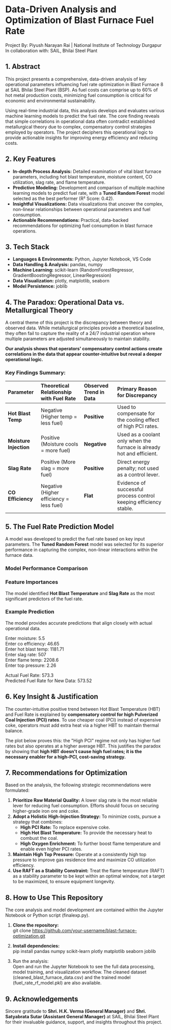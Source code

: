 # **Data-Driven Analysis and Optimization of Blast Furnace Fuel Rate**

Project By: Piyush Narayan Rai | National Institute of Technology Durgapur  
In collaboration with: SAIL, Bhilai Steel Plant

## **1\. Abstract**

This project presents a comprehensive, data-driven analysis of key operational parameters influencing fuel rate optimization in Blast Furnace 8 at SAIL Bhilai Steel Plant (BSP). As fuel costs can comprise up to 60% of hot metal production costs, minimizing fuel consumption is critical for economic and environmental sustainability.

Using real-time industrial data, this analysis develops and evaluates various machine learning models to predict the fuel rate. The core finding reveals that simple correlations in operational data often contradict established metallurgical theory due to complex, compensatory control strategies employed by operators. The project deciphers this operational logic to provide actionable insights for improving energy efficiency and reducing costs.

## **2\. Key Features**

* **In-depth Process Analysis:** Detailed examination of vital blast furnace parameters, including hot blast temperature, moisture content, CO utilization, slag rate, and flame temperature.  
* **Predictive Modeling:** Development and comparison of multiple machine learning models to predict fuel rate, with a **Tuned Random Forest** model selected as the best performer (R² Score: 0.42).  
* **Insightful Visualizations:** Data visualizations that uncover the complex, non-linear relationships between operational parameters and fuel consumption.  
* **Actionable Recommendations:** Practical, data-backed recommendations for optimizing fuel consumption in blast furnace operations.

## **3\. Tech Stack**

* **Languages & Environments:** Python, Jupyter Notebook, VS Code  
* **Data Handling & Analysis:** pandas, numpy  
* **Machine Learning:** scikit-learn (RandomForestRegressor, GradientBoostingRegressor, LinearRegression)  
* **Data Visualization:** plotly, matplotlib, seaborn  
* **Model Persistence:** joblib

## **4\. The Paradox: Operational Data vs. Metallurgical Theory**

A central theme of this project is the discrepancy between theory and observed data. While metallurgical principles provide a theoretical baseline, they often fail to capture the reality of a 24/7 industrial operation where multiple parameters are adjusted simultaneously to maintain stability.

**Our analysis shows that operators' compensatory control actions create correlations in the data that appear counter-intuitive but reveal a deeper operational logic.**

### **Key Findings Summary:**

| Parameter | Theoretical Relationship with Fuel Rate | Observed Trend in Data | Primary Reason for Discrepancy |
| :---- | :---- | :---- | :---- |
| **Hot Blast Temp** | Negative (Higher temp \= less fuel) | **Positive** | Used to compensate for the cooling effect of high PCI rates. |
| **Moisture Injection** | Positive (Moisture cools \= more fuel) | **Negative** | Used as a coolant only when the furnace is already hot and efficient. |
| **Slag Rate** | Positive (More slag \= more fuel) | **Positive** | Direct energy penalty; not used as a control lever. |
| **CO Efficiency** | Negative (Higher efficiency \= less fuel) | **Flat** | Evidence of successful process control keeping efficiency stable. |

## 

## **5\. The Fuel Rate Prediction Model**

A model was developed to predict the fuel rate based on key input parameters. The **Tuned Random Forest** model was selected for its superior performance in capturing the complex, non-linear interactions within the furnace data.

### **Model Performance Comparison**

### **Feature Importances**

The model identified **Hot Blast Temperature** and **Slag Rate** as the most significant predictors of the fuel rate.

### **Example Prediction**

The model provides accurate predictions that align closely with actual operational data.

Enter moisture: 5.5  
Enter co efficiency: 46.65  
Enter hot blast temp: 1181.71  
Enter slag rate: 507  
Enter flame temp: 2208.6  
Enter top pressure: 2.26

Actual Fuel Rate: 573.3  
Predicted Fuel Rate for New Data: 573.52

## **6\. Key Insight & Justification**

The counter-intuitive positive trend between Hot Blast Temperature (HBT) and Fuel Rate is explained by **compensatory control for high Pulverized Coal Injection (PCI) rates**. To use cheaper coal (PCI) instead of expensive coke, operators must add extra heat via a higher HBT to maintain thermal balance.

The plot below proves this: the "High PCI" regime not only has higher fuel rates but also operates at a higher average HBT. This justifies the paradox by showing that **high HBT doesn't cause high fuel rates; it is the necessary enabler for a high-PCI, cost-saving strategy.**

## **7\. Recommendations for Optimization**

Based on the analysis, the following strategic recommendations were formulated:

1. **Prioritize Raw Material Quality:** A lower slag rate is the most reliable lever for reducing fuel consumption. Efforts should focus on securing higher-grade iron ore and coke.  
2. **Adopt a Holistic High-Injection Strategy:** To minimize costs, pursue a strategy that combines:  
   * **High PCI Rate:** To replace expensive coke.  
   * **High Hot Blast Temperature:** To provide the necessary heat to combust the coal.  
   * **High Oxygen Enrichment:** To further boost flame temperature and enable even higher PCI rates.  
3. **Maintain High Top Pressure:** Operate at a consistently high top pressure to improve gas residence time and maximize CO utilization efficiency.  
4. **Use RAFT as a Stability Constraint:** Treat the flame temperature (RAFT) as a stability parameter to be kept within an optimal window, not a target to be maximized, to ensure equipment longevity.

## **8\. How to Use This Repository**

The core analysis and model development are contained within the Jupyter Notebook or Python script (finalexp.py).

1. **Clone the repository:**  
   git clone https://github.com/your-username/blast-furnace-optimization.git

2. **Install dependencies:**  
   pip install pandas numpy scikit-learn plotly matplotlib seaborn joblib

3. Run the analysis:  
   Open and run the Jupyter Notebook to see the full data processing, model training, and visualization workflow. The cleaned dataset (cleaned\_blast\_furnace\_data.csv) and the trained model (fuel\_rate\_rf\_model.pkl) are also available.

## **9\. Acknowledgements**

Sincere gratitude to **Shri. H.K. Verma (General Manager)** and **Shri. Satyabrata Sutar (Assistant General Manager)** at SAIL, Bhilai Steel Plant for their invaluable guidance, support, and insights throughout this project.